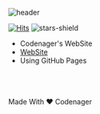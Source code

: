 ![header](https://capsule-render.vercel.app/api?type=waving&color=auto&height=300&section=header&text=Codenager%20Web&fontSize=90)

[![Hits](https://hits.seeyoufarm.com/api/count/incr/badge.svg?url=https%3A%2F%2Fgithub.com%2FCodenager%2FCodenager.github.io&count_bg=%2379C83D&title_bg=%23555555&icon=&icon_color=%23E7E7E7&title=hits&edge_flat=false)](https://hits.seeyoufarm.com)
![stars-shield](https://img.shields.io/github/stars/Codenager/Codenager.github.io?style=flat-square&label=Star&color=yellow)


- Codenager's WebSite
- [WebSite](https://codenager.github.io)
- Using GitHub Pages
<br>
<br>
<br>
Made With ❤️ Codenager
